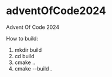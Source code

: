 # adventOfCode2024
Advent Of Code 2024

How to build:
1. mkdir build
2. cd build
3. cmake ..
4. cmake --build .

